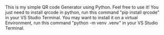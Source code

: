 This is my simple QR code Generator using Python. Feel free to use it! 
You just need to install qrcode in python, run this command "pip install qrcode" in your VS Studio Terminal.
You may want to install it on a virtual Environment, run this command "python -m venv .venv" in your VS Studio Terminal.
